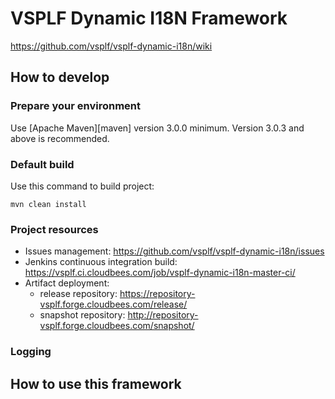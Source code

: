 # VSPLF Dynamic I18N Framework

https://github.com/vsplf/vsplf-dynamic-i18n/wiki


## How to develop


### Prepare your environment

Use [Apache Maven][maven] version 3.0.0 minimum. Version 3.0.3 and above is recommended.


### Default build

Use this command to build project:

    mvn clean install


### Project resources

* Issues management: https://github.com/vsplf/vsplf-dynamic-i18n/issues
* Jenkins continuous integration build: https://vsplf.ci.cloudbees.com/job/vsplf-dynamic-i18n-master-ci/
* Artifact deployment:
  * release repository:  https://repository-vsplf.forge.cloudbees.com/release/
  * snapshot repository: http://repository-vsplf.forge.cloudbees.com/snapshot/

### Logging


## How to use this framework
